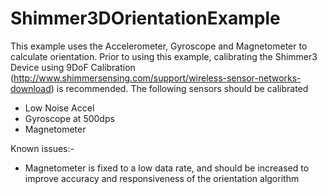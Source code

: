 # Shimmer3DOrientationExample

This example uses the Accelerometer, Gyroscope and Magnetometer to calculate orientation. Prior to
using this example,
calibrating the Shimmer3 Device using 9DoF
Calibration (http://www.shimmersensing.com/support/wireless-sensor-networks-download) is
recommended.
The following sensors should be calibrated

- Low Noise Accel
- Gyroscope at 500dps
- Magnetometer

Known issues:-

- Magnetometer is fixed to a low data rate, and should be increased to improve accuracy and
  responsiveness of the
  orientation algorithm
